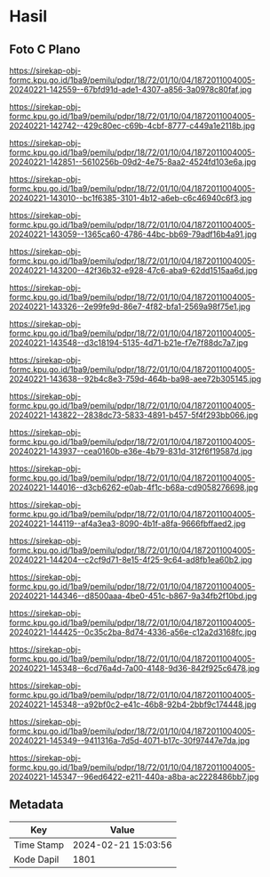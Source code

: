 # Hasil

## Foto C Plano

https://sirekap-obj-formc.kpu.go.id/1ba9/pemilu/pdpr/18/72/01/10/04/1872011004005-20240221-142559--67bfd91d-ade1-4307-a856-3a0978c80faf.jpg

https://sirekap-obj-formc.kpu.go.id/1ba9/pemilu/pdpr/18/72/01/10/04/1872011004005-20240221-142742--429c80ec-c69b-4cbf-8777-c449a1e2118b.jpg

https://sirekap-obj-formc.kpu.go.id/1ba9/pemilu/pdpr/18/72/01/10/04/1872011004005-20240221-142851--5610256b-09d2-4e75-8aa2-4524fd103e6a.jpg

https://sirekap-obj-formc.kpu.go.id/1ba9/pemilu/pdpr/18/72/01/10/04/1872011004005-20240221-143010--bc1f6385-3101-4b12-a6eb-c6c46940c6f3.jpg

https://sirekap-obj-formc.kpu.go.id/1ba9/pemilu/pdpr/18/72/01/10/04/1872011004005-20240221-143059--1365ca60-4786-44bc-bb69-79adf16b4a91.jpg

https://sirekap-obj-formc.kpu.go.id/1ba9/pemilu/pdpr/18/72/01/10/04/1872011004005-20240221-143200--42f36b32-e928-47c6-aba9-62dd1515aa6d.jpg

https://sirekap-obj-formc.kpu.go.id/1ba9/pemilu/pdpr/18/72/01/10/04/1872011004005-20240221-143326--2e99fe9d-86e7-4f82-bfa1-2569a98f75e1.jpg

https://sirekap-obj-formc.kpu.go.id/1ba9/pemilu/pdpr/18/72/01/10/04/1872011004005-20240221-143548--d3c18194-5135-4d71-b21e-f7e7f88dc7a7.jpg

https://sirekap-obj-formc.kpu.go.id/1ba9/pemilu/pdpr/18/72/01/10/04/1872011004005-20240221-143638--92b4c8e3-759d-464b-ba98-aee72b305145.jpg

https://sirekap-obj-formc.kpu.go.id/1ba9/pemilu/pdpr/18/72/01/10/04/1872011004005-20240221-143822--2838dc73-5833-4891-b457-5f4f293bb066.jpg

https://sirekap-obj-formc.kpu.go.id/1ba9/pemilu/pdpr/18/72/01/10/04/1872011004005-20240221-143937--cea0160b-e36e-4b79-831d-312f6f19587d.jpg

https://sirekap-obj-formc.kpu.go.id/1ba9/pemilu/pdpr/18/72/01/10/04/1872011004005-20240221-144016--d3cb6262-e0ab-4f1c-b68a-cd9058276698.jpg

https://sirekap-obj-formc.kpu.go.id/1ba9/pemilu/pdpr/18/72/01/10/04/1872011004005-20240221-144119--af4a3ea3-8090-4b1f-a8fa-9666fbffaed2.jpg

https://sirekap-obj-formc.kpu.go.id/1ba9/pemilu/pdpr/18/72/01/10/04/1872011004005-20240221-144204--c2cf9d71-8e15-4f25-9c64-ad8fb1ea60b2.jpg

https://sirekap-obj-formc.kpu.go.id/1ba9/pemilu/pdpr/18/72/01/10/04/1872011004005-20240221-144346--d8500aaa-4be0-451c-b867-9a34fb2f10bd.jpg

https://sirekap-obj-formc.kpu.go.id/1ba9/pemilu/pdpr/18/72/01/10/04/1872011004005-20240221-144425--0c35c2ba-8d74-4336-a56e-c12a2d3168fc.jpg

https://sirekap-obj-formc.kpu.go.id/1ba9/pemilu/pdpr/18/72/01/10/04/1872011004005-20240221-145348--6cd76a4d-7a00-4148-9d36-842f925c6478.jpg

https://sirekap-obj-formc.kpu.go.id/1ba9/pemilu/pdpr/18/72/01/10/04/1872011004005-20240221-145348--a92bf0c2-e41c-46b8-92b4-2bbf9c174448.jpg

https://sirekap-obj-formc.kpu.go.id/1ba9/pemilu/pdpr/18/72/01/10/04/1872011004005-20240221-145349--9411316a-7d5d-4071-b17c-30f97447e7da.jpg

https://sirekap-obj-formc.kpu.go.id/1ba9/pemilu/pdpr/18/72/01/10/04/1872011004005-20240221-145347--96ed6422-e211-440a-a8ba-ac2228486bb7.jpg


## Metadata

| Key        | Value               |
| ---------- | ------------------- |
| Time Stamp | 2024-02-21 15:03:56 |
| Kode Dapil | 1801                |



